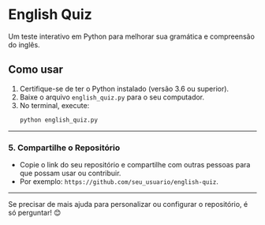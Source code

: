 # English Quiz

Um teste interativo em Python para melhorar sua gramática e compreensão do inglês.

## Como usar

1. Certifique-se de ter o Python instalado (versão 3.6 ou superior).
2. Baixe o arquivo `english_quiz.py` para o seu computador.
3. No terminal, execute:
   ```bash
   python english_quiz.py

---

### 5. **Compartilhe o Repositório**
- Copie o link do seu repositório e compartilhe com outras pessoas para que possam usar ou contribuir.
- Por exemplo: `https://github.com/seu_usuario/english-quiz`.

---

Se precisar de mais ajuda para personalizar ou configurar o repositório, é só perguntar! 😊
